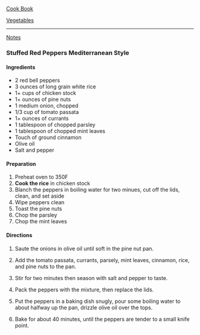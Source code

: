 [Cook Book](https://github.com/vmsmith/CookBook/blob/master/README.md)  

[Vegetables](https://github.com/vmsmith/CookBook/blob/master/vegetables.md)  

-----  

[Notes](https://github.com/vmsmith/CookBook/blob/master/notes.md)  

### Stuffed Red Peppers Mediterranean Style  

#### Ingredients  

* 2 red bell peppers 
* 3 ounces of long grain white rice
* 1+ cups of chicken stock
* 1+ ounces of pine nuts
* 1 medium onion, chopped
* 1/3 cup of tomato passata
* 1+ ounces of currants
* 1 tablespoon of chopped parsley
* 1 tablespoon of chopped mint leaves
* Touch of ground cinnamon
* Olive oil
* Salt and pepper

#### Preparation 

1. Preheat oven to 350F
2. **Cook the rice** in chicken stock    
3. Blanch the peppers in boiling water for two minues, cut off the lids, clean, and set aside  
3. Wipe peppers clean 
4. Toast the pine nuts
5. Chop the parsley
6. Chop the mint leaves

#### Directions  

1. Saute the onions in olive oil until soft in the pine nut pan.

2. Add the tomato passata, currants, parsely, mint leaves, cinnamon, rice, and pine nuts to the pan. 

3. Stir for two minutes then season with salt and pepper to taste.

4. Pack the peppers with the mixture, then replace the lids.

5. Put the peppers in a baking dish snugly, pour some boiling water to about halfway up the pan, drizzle olive oil over the tops.

6. Bake for about 40 minutes, until the peppers are tender to a small knife point.

